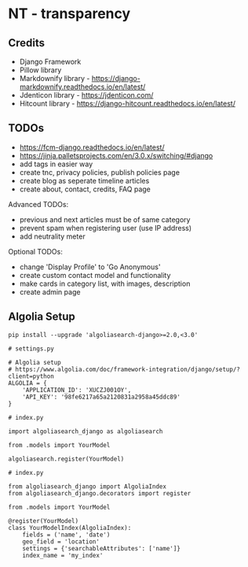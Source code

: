 # NT - transparency

## Credits
 - Django Framework
 - Pillow library
 - Markdownify library - https://django-markdownify.readthedocs.io/en/latest/
 - Jdenticon library - https://jdenticon.com/
 - Hitcount library - https://django-hitcount.readthedocs.io/en/latest/


## TODOs
 - https://fcm-django.readthedocs.io/en/latest/
 - https://jinja.palletsprojects.com/en/3.0.x/switching/#django
 - add tags in easier way
 - create tnc, privacy policies, publish policies page
 - create blog as seperate timeline articles
 - create about, contact, credits, FAQ page
  
  Advanced TODOs:
 - previous and next articles must be of same category
 - prevent spam when registering user (use IP address)
 - add neutrality meter
  
  Optional TODOs:
 - change 'Display Profile' to 'Go Anonymous'
 - create custom contact model and functionality
 - make cards in category list, with images, description
 - create admin page


## Algolia Setup
`pip install --upgrade 'algoliasearch-django>=2.0,<3.0'`

```
# settings.py

# Algolia setup
# https://www.algolia.com/doc/framework-integration/django/setup/?client=python
ALGOLIA = {
    'APPLICATION_ID': 'XUCZJ001OY',
    'API_KEY': '98fe6217a65a2120831a2958a45ddc89'
}
```

```
# index.py

import algoliasearch_django as algoliasearch

from .models import YourModel

algoliasearch.register(YourModel)
```

```
# index.py

from algoliasearch_django import AlgoliaIndex
from algoliasearch_django.decorators import register

from .models import YourModel

@register(YourModel)
class YourModelIndex(AlgoliaIndex):
    fields = ('name', 'date')
    geo_field = 'location'
    settings = {'searchableAttributes': ['name']}
    index_name = 'my_index'

```